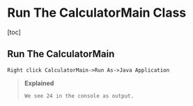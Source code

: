 # Run The CalculatorMain Class
[toc]


## Run The CalculatorMain

```
Right click CalculatorMain->Run As->Java Application
```
>**Explained**
>
>```
>We see 24 in the console as output.
>```
>


